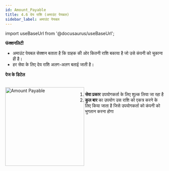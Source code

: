 ```yaml
---
id: Amount_Payable
title: 4.6 देय राशि (अमाउंट पेयबल)
sidebar_label: अमाउंट पेयबल
---
```


import useBaseUrl from '@docusaurus/useBaseUrl';

**फंक्शनलिटी**
* अमाउंट पेयबल सेक्शन बताता है कि ग्राहक की ओर कितनी राशि बकाया है जो उसे कंपनी को चुकाना ही है।
* हर सेवा के लिए देय राशि अलग-अलग बताई जाती है।

**पेज के डिटेल**

<br clear="right"/>
<img align="left" src={useBaseUrl("img/scrnshts/4.6_AmountPayable.png")} alt="Amount Payable" width="250"/>

1.  **सेवा प्रकार** उपयोगकर्ता के लिए शुल्क लिया जा रहा है
2.  **कुल बार** का उपयोग उस राशि को एकत्र करने के लिए किया जाता है जिसे उपयोगकर्ता को कंपनी को भुगतान करना होगा

<br clear="both"/>


<!-- ![Amount Payable](./assets/4.13_AmountPayable.png) -->
